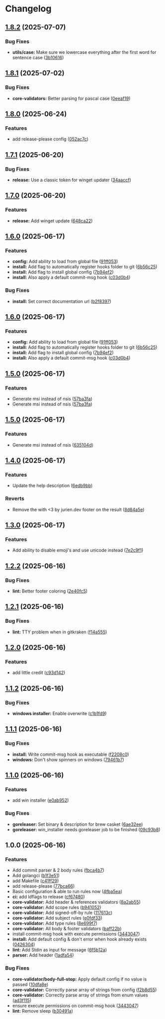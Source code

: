 # Changelog

## [1.8.2](https://github.com/jurienhamaker/commitlint/compare/v1.8.1...v1.8.2) (2025-07-07)


### Bug Fixes

* **utils/case:** Make sure we lowercase everything after the first word for sentence case ([3b10616](https://github.com/jurienhamaker/commitlint/commit/3b10616650b276b3be67ba3b4359528ad4f793b4))

## [1.8.1](https://github.com/jurienhamaker/commitlint/compare/v1.8.0...v1.8.1) (2025-07-02)


### Bug Fixes

* **core-validators:** Better parsing for pascal case ([0eeaf19](https://github.com/jurienhamaker/commitlint/commit/0eeaf19cfac8503476d7e211c5a1f7d34f967f3c))

## [1.8.0](https://github.com/jurienhamaker/commitlint/compare/v1.7.1...v1.8.0) (2025-06-24)


### Features

* add release-please config ([052ac7c](https://github.com/jurienhamaker/commitlint/commit/052ac7c119b3ec9824bd047717d42ad176fbb2bc))

## [1.7.1](https://github.com/jurienhamaker/commitlint/compare/v1.7.0...v1.7.1) (2025-06-20)


### Bug Fixes

* **release:** Use a classic token for winget updater ([34aaccf](https://github.com/jurienhamaker/commitlint/commit/34aaccfd41dd692867878e1e16d1f1f0d5cb86eb))

## [1.7.0](https://github.com/jurienhamaker/commitlint/compare/v1.6.0...v1.7.0) (2025-06-20)


### Features

* **release:** Add winget update ([648ca22](https://github.com/jurienhamaker/commitlint/commit/648ca22874104cba33d7c3716d5a5be9aa6d50b8))

## [1.6.0](https://github.com/jurienhamaker/commitlint/compare/v1.5.0...v1.6.0) (2025-06-17)


### Features

* **config:** Add ability to load from global file ([91ff053](https://github.com/jurienhamaker/commitlint/commit/91ff0539571d7fece19f7addb67b68c25f1792f0))
* **install:** Add flag to automatically register hooks folder to git ([6b56c25](https://github.com/jurienhamaker/commitlint/commit/6b56c255214192c5cb76cf7932efe1cbe60cf579))
* **install:** Add flag to install global config ([7b94ef2](https://github.com/jurienhamaker/commitlint/commit/7b94ef25f5ac617e82a1f66f37d9938ab5de6214))
* **install:** Also apply a default commit-msg hook ([c03d0b4](https://github.com/jurienhamaker/commitlint/commit/c03d0b4bfded5f0479e300da8d8ae92122916af9))


### Bug Fixes

* **install:** Set correct documentation url ([b2f8397](https://github.com/jurienhamaker/commitlint/commit/b2f8397e5406924724d276833d87aef2e37b3bfb))

## [1.6.0](https://github.com/jurienhamaker/commitlint/compare/v1.5.0...v1.6.0) (2025-06-17)


### Features

* **config:** Add ability to load from global file ([91ff053](https://github.com/jurienhamaker/commitlint/commit/91ff0539571d7fece19f7addb67b68c25f1792f0))
* **install:** Add flag to automatically register hooks folder to git ([6b56c25](https://github.com/jurienhamaker/commitlint/commit/6b56c255214192c5cb76cf7932efe1cbe60cf579))
* **install:** Add flag to install global config ([7b94ef2](https://github.com/jurienhamaker/commitlint/commit/7b94ef25f5ac617e82a1f66f37d9938ab5de6214))
* **install:** Also apply a default commit-msg hook ([c03d0b4](https://github.com/jurienhamaker/commitlint/commit/c03d0b4bfded5f0479e300da8d8ae92122916af9))

## [1.5.0](https://github.com/jurienhamaker/commitlint/compare/v1.4.0...v1.5.0) (2025-06-17)


### Features

* Generate msi instead of nsis ([57ba3fa](https://github.com/jurienhamaker/commitlint/commit/57ba3fa229b37e4a6bf6fc6ffd76a12fd58b2a45))
* Generate msi instead of nsis ([57ba3fa](https://github.com/jurienhamaker/commitlint/commit/57ba3fa229b37e4a6bf6fc6ffd76a12fd58b2a45))

## [1.5.0](https://github.com/jurienhamaker/commitlint/compare/v1.4.0...v1.5.0) (2025-06-17)


### Features

* Generate msi instead of nsis ([635104d](https://github.com/jurienhamaker/commitlint/commit/635104dd4299567fdf9eed119ccf1cfa564eac50))

## [1.4.0](https://github.com/jurienhamaker/commitlint/compare/v1.3.0...v1.4.0) (2025-06-17)


### Features

* Update the help description ([6edb9bb](https://github.com/jurienhamaker/commitlint/commit/6edb9bbbdf64a8980a61e33e3c8d59e3e0dcae10))


### Reverts

* Remove the with &lt;3 by jurien.dev footer on the result ([8d84a5e](https://github.com/jurienhamaker/commitlint/commit/8d84a5e8cb69c8f19406b61c8c1b2a6c408110d8))

## [1.3.0](https://github.com/jurienhamaker/commitlint/compare/v1.2.2...v1.3.0) (2025-06-17)


### Features

* Add ability to disable emoji's and use unicode instead ([7e2c9f1](https://github.com/jurienhamaker/commitlint/commit/7e2c9f16ea9d891e11e345e8ecfa5162139c1bda))

## [1.2.2](https://github.com/jurienhamaker/commitlint/compare/v1.2.1...v1.2.2) (2025-06-16)


### Bug Fixes

* **lint:** Better footer coloring ([2e40fc5](https://github.com/jurienhamaker/commitlint/commit/2e40fc5364885b0f70d1f64599c89eb773fa5185))

## [1.2.1](https://github.com/jurienhamaker/commitlint/compare/v1.2.0...v1.2.1) (2025-06-16)


### Bug Fixes

* **lint:** TTY problem when in gitkraken ([f14a555](https://github.com/jurienhamaker/commitlint/commit/f14a555e7a705a02a87b7ed3ec40c7bca7beac67))

## [1.2.0](https://github.com/jurienhamaker/commitlint/compare/v1.1.2...v1.2.0) (2025-06-16)


### Features

* add little credit ([c93d142](https://github.com/jurienhamaker/commitlint/commit/c93d142bdb9cb2c1f9076c0a648f9aafa5047432))

## [1.1.2](https://github.com/jurienhamaker/commitlint/compare/v1.1.1...v1.1.2) (2025-06-16)


### Bug Fixes

* **windows installer:** Enable overwrite ([c1b1fd9](https://github.com/jurienhamaker/commitlint/commit/c1b1fd9d4a6389f5c222efe1e086beb96a71ac46))

## [1.1.1](https://github.com/jurienhamaker/commitlint/compare/v1.1.0...v1.1.1) (2025-06-16)


### Bug Fixes

* **install:** Write commit-msg hook as executable ([f2208c0](https://github.com/jurienhamaker/commitlint/commit/f2208c08a7ddb98fb9b11da5386128dbae06c4df))
* **windows:** Don't show spinners on windows ([79461b7](https://github.com/jurienhamaker/commitlint/commit/79461b7eadc5caee28382d858ade459ed36aea03))

## [1.1.0](https://github.com/jurienhamaker/commitlint/compare/v1.0.0...v1.1.0) (2025-06-16)


### Features

* add win installer ([e0ab952](https://github.com/jurienhamaker/commitlint/commit/e0ab952dc83c71aa4018da8a4587764a9720104e))


### Bug Fixes

* **goreleaser:** Set binary & description for brew casket ([6ae32ee](https://github.com/jurienhamaker/commitlint/commit/6ae32ee2e892c1e9311dd9bced54b04e57186a72))
* **goreleaser:** win_installer needs goreleaser job to be finished ([09c93b8](https://github.com/jurienhamaker/commitlint/commit/09c93b8aad964ec71a1eecf87191bae38a031402))

## 1.0.0 (2025-06-16)


### Features

* Add commit parser & 2 body rules ([fbca4b7](https://github.com/jurienhamaker/commitlint/commit/fbca4b72729fe8c683a5be7b6e496437e7b9ac5c))
* Add golangci ([b1f3e51](https://github.com/jurienhamaker/commitlint/commit/b1f3e51f3b8e05b937a2325484757bf9a39ae19f))
* add Makefile ([c41ff29](https://github.com/jurienhamaker/commitlint/commit/c41ff292d82f4e9b3eadb5b12907a4204c793db1))
* add release-please ([77bca66](https://github.com/jurienhamaker/commitlint/commit/77bca6607adac432c9dedc2af9acef78a1417035))
* Basic configuration & able to run rules now ([4fba5ea](https://github.com/jurienhamaker/commitlint/commit/4fba5eac7af9401899aab46b31b78a41d0329b53))
* **ci:** add ldflags to release ([cf67480](https://github.com/jurienhamaker/commitlint/commit/cf67480933581e249da56797dea83e8f19406e11))
* **core-validator:** Add header & references validators ([8a2ab55](https://github.com/jurienhamaker/commitlint/commit/8a2ab554dc4f29b83691a7d36b2f35fa9a6cd497))
* **core-validator:** Add scope rules ([b941052](https://github.com/jurienhamaker/commitlint/commit/b9410520f890a6f04c38eff0e9bbc5329b4bf841))
* **core-validator:** Add signed-off-by rule ([117613c](https://github.com/jurienhamaker/commitlint/commit/117613c3e0c1ad7f77aab8477f7cf396b31020e4))
* **core-validator:** Add subject rules ([e0fdf33](https://github.com/jurienhamaker/commitlint/commit/e0fdf33ddce0c12c5fb1d0008b93e53a12ce2fd2))
* **core-validator:** Add type rules ([8e699f7](https://github.com/jurienhamaker/commitlint/commit/8e699f759165fb78dc2d7b69888ebb4996392404))
* **core-validator:** All body & footer validators ([baff22b](https://github.com/jurienhamaker/commitlint/commit/baff22b448ac9e18ddefb91a7bb449d120731d49))
* install commit-msg hook with execute permissions ([3443047](https://github.com/jurienhamaker/commitlint/commit/3443047e82ba78e8e617e8787e029655581745a8))
* **install:** Add default config & don't error when hook already exists ([0426304](https://github.com/jurienhamaker/commitlint/commit/04263044d2f0df22cc2ff1a9e3afeef01628effc))
* **lint:** Add Stdin as input for message ([6f5b12a](https://github.com/jurienhamaker/commitlint/commit/6f5b12af36adb1605aafe9f9220ca45f5e2c40b3))
* **parser:** Add header ([1adfa54](https://github.com/jurienhamaker/commitlint/commit/1adfa5498b4d8d2b559f1a1855944f9ef42ad1c7))


### Bug Fixes

* **core-validator/body-full-stop:** Apply default config if no value is passed ([10dfa8e](https://github.com/jurienhamaker/commitlint/commit/10dfa8e23a09ad40e05d79b985ffd2bc9e8fbd05))
* **core-validator:** Correctly parse array of strings from config ([f2b8d55](https://github.com/jurienhamaker/commitlint/commit/f2b8d558a03e22b6dc4e5791eccc52926dd0188a))
* **core-validator:** Correctly parse array of strings from enum values ([ad3f115](https://github.com/jurienhamaker/commitlint/commit/ad3f1159413bfdd05cc32e5f34a15d354c73981d))
* ensure execute permissions on commit-msg hook ([3443047](https://github.com/jurienhamaker/commitlint/commit/3443047e82ba78e8e617e8787e029655581745a8))
* **lint:** Remove sleep ([b30491a](https://github.com/jurienhamaker/commitlint/commit/b30491ae5c38498f537ccc4233221d204189cc06))
